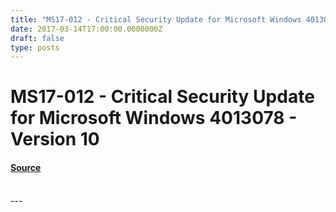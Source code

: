 ```yaml
---
title: "MS17-012 - Critical Security Update for Microsoft Windows 4013078 - Version 10"
date: 2017-03-14T17:00:00.0000000Z
draft: false
type: posts
---
```

# MS17-012 - Critical Security Update for Microsoft Windows 4013078 - Version 10









#### [Source](https://technet.microsoft.com/en-us/library/security/MS17-012)

<br/>
---
